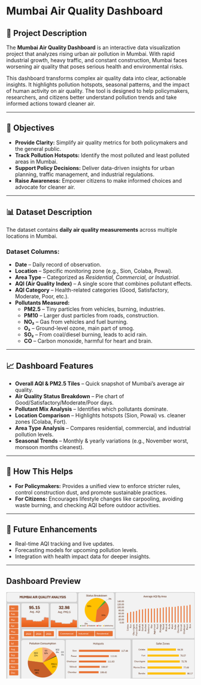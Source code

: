 # Mumbai Air Quality Dashboard  

## 📌 Project Description  
The **Mumbai Air Quality Dashboard** is an interactive data visualization project that analyzes rising urban air pollution in Mumbai. With rapid industrial growth, heavy traffic, and constant construction, Mumbai faces worsening air quality that poses serious health and environmental risks.  

This dashboard transforms complex air quality data into clear, actionable insights. It highlights pollution hotspots, seasonal patterns, and the impact of human activity on air quality. The tool is designed to help policymakers, researchers, and citizens better understand pollution trends and take informed actions toward cleaner air.  

---

## 🎯 Objectives  
- **Provide Clarity:** Simplify air quality metrics for both policymakers and the general public.  
- **Track Pollution Hotspots:** Identify the most polluted and least polluted areas in Mumbai.  
- **Support Policy Decisions:** Deliver data-driven insights for urban planning, traffic management, and industrial regulations.  
- **Raise Awareness:** Empower citizens to make informed choices and advocate for cleaner air.  

---

## 📊 Dataset Description  
The dataset contains **daily air quality measurements** across multiple locations in Mumbai.  

### Dataset Columns:  
- **Date** – Daily record of observation.  
- **Location** – Specific monitoring zone (e.g., Sion, Colaba, Powai).  
- **Area Type** – Categorized as *Residential, Commercial, or Industrial*.  
- **AQI (Air Quality Index)** – A single score that combines pollutant effects.  
- **AQI Category** – Health-related categories (Good, Satisfactory, Moderate, Poor, etc.).  
- **Pollutants Measured:**  
  - **PM2.5** – Tiny particles from vehicles, burning, industries.  
  - **PM10** – Larger dust particles from roads, construction.  
  - **NO₂** – Gas from vehicles and fuel burning.  
  - **O₃** – Ground-level ozone, main part of smog.  
  - **SO₂** – From coal/diesel burning, leads to acid rain.  
  - **CO** – Carbon monoxide, harmful for heart and brain.  

---

## 📈 Dashboard Features  
- **Overall AQI & PM2.5 Tiles** – Quick snapshot of Mumbai’s average air quality.  
- **Air Quality Status Breakdown** – Pie chart of Good/Satisfactory/Moderate/Poor days.  
- **Pollutant Mix Analysis** – Identifies which pollutants dominate.  
- **Location Comparison** – Highlights hotspots (Sion, Powai) vs. cleaner zones (Colaba, Fort).  
- **Area Type Analysis** – Compares residential, commercial, and industrial pollution levels.  
- **Seasonal Trends** – Monthly & yearly variations (e.g., November worst, monsoon months cleanest).  

---

## 🚀 How This Helps  
- **For Policymakers:** Provides a unified view to enforce stricter rules, control construction dust, and promote sustainable practices.  
- **For Citizens:** Encourages lifestyle changes like carpooling, avoiding waste burning, and checking AQI before outdoor activities.  

---

## 📌 Future Enhancements  
- Real-time AQI tracking and live updates.  
- Forecasting models for upcoming pollution levels.  
- Integration with health impact data for deeper insights.  

--- 
## Dashboard Preview

![Dashboard Screenshot](dashboard.png)
